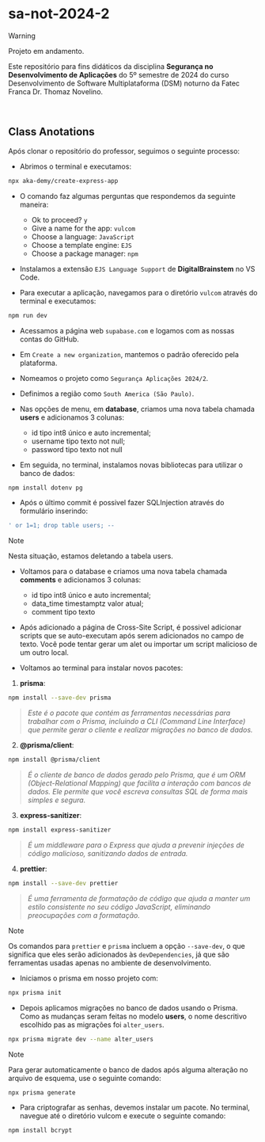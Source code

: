 # sa-not-2024-2
> [!WARNING]
> Projeto em andamento.
>
> Este repositório para fins didáticos da disciplina **Segurança no Desenvolvimento de Aplicações** do 5º semestre de 2024 do curso Desenvolvimento de Software Multiplataforma (DSM) noturno da Fatec Franca Dr. Thomaz Novelino.

<br/>

## Class Anotations

Após clonar o repositório do professor, seguimos o seguinte processo:

- Abrimos o terminal e executamos:

```bash 
npx aka-demy/create-express-app
```

- O comando faz algumas perguntas que respondemos da seguinte maneira:
    - Ok to proceed? ``y``
    - Give a name for the app: ``vulcom``
    - Choose a language: ``JavaScript``
    - Choose a template engine: ``EJS``
    - Choose a package manager: ``npm``

- Instalamos a extensão `EJS Language Support` de **DigitalBrainstem** no VS Code.

- Para executar a aplicação, navegamos para o diretório `vulcom` através do terminal e executamos:

```bash
npm run dev
```

- Acessamos a página web `supabase.com` e logamos com as nossas contas do GitHub.

- Em ``Create a new organization``, mantemos o padrão oferecido pela plataforma.

- Nomeamos o projeto como ``Segurança Aplicações 2024/2``.

- Definimos a região como ``South America (São Paulo)``.

- Nas opções de menu, em **database**, criamos uma nova tabela chamada **users** e adicionamos 3 colunas:
    - id tipo int8 único e auto incremental;
    - username tipo texto not null;
    - password tipo texto not null

- Em seguida, no terminal, instalamos novas bibliotecas para utilizar o banco de dados:

```bash
npm install dotenv pg
```

- Após o último commit é possivel fazer SQLInjection através do formulário inserindo:

```sql
' or 1=1; drop table users; --
```

> [!NOTE]
> Nesta situação, estamos deletando a tabela users.

- Voltamos para o database e criamos uma nova tabela chamada **comments** e adicionamos 3 colunas:
    - id tipo int8 único e auto incremental;
    - data_time timestamptz valor atual;
    - comment tipo texto

- Após adicionado a página de Cross-Site Script, é possivel adicionar scripts que se auto-executam após serem adicionados no campo de texto. Você pode tentar gerar um alet ou importar um script malicioso de um outro local.

- Voltamos ao terminal para instalar novos pacotes:

1. **prisma**:

```bash
npm install --save-dev prisma
```

> _Este é o pacote que contém as ferramentas necessárias para trabalhar com o Prisma, incluindo a CLI (Command Line Interface) que permite gerar o cliente e realizar migrações no banco de dados._

2. **@prisma/client**:

```bash
npm install @prisma/client
```

> _É o cliente de banco de dados gerado pelo Prisma, que é um ORM (Object-Relational Mapping) que facilita a interação com bancos de dados. Ele permite que você escreva consultas SQL de forma mais simples e segura._

3. **express-sanitizer**:

```bash
npm install express-sanitizer
```

> _É um middleware para o Express que ajuda a prevenir injeções de código malicioso, sanitizando dados de entrada._

4. **prettier**:

```bash
npm install --save-dev prettier
```

> _É uma ferramenta de formatação de código que ajuda a manter um estilo consistente no seu código JavaScript, eliminando preocupações com a formatação._


> [!NOTE]
> Os comandos para `prettier` e `prisma` incluem a opção `--save-dev`, o que significa que eles serão adicionados às `devDependencies`, já que são ferramentas usadas apenas no ambiente de desenvolvimento.

- Iniciamos o prisma em nosso projeto com:

```bash
npx prisma init
```

- Depois aplicamos migrações no banco de dados usando o Prisma. Como as mudanças seram feitas no modelo **users**, o nome descritivo escolhido pas as migrações foi ``alter_users``.

```bash
npx prisma migrate dev --name alter_users
```

> [!NOTE]
> Para gerar automaticamente o banco de dados após alguma alteração no arquivo de esquema, use o seguinte comando:
> ```bash
> npx prisma generate
> ```

- Para criptografar as senhas, devemos instalar um pacote. No terminal, navegue até o diretório vulcom e execute o seguinte comando:

```bash
npm install bcrypt
```